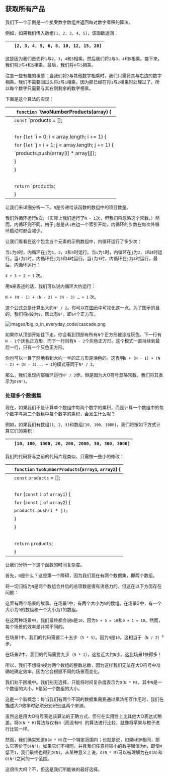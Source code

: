 ## 获取所有产品

我们下一个示例是一个接受数字数组并返回每对数字乘积的算法。

例如，如果我们传入数组`[1, 2, 3, 4, 5]`，该函数返回：

| ​  | `[2, 3, 4, 5, 6, 8, 10, 12, 15, 20]` |
| --- | --- |

这是因为我们首先将`1`与`2`，`3`，`4`和`5`相乘。然后我们将`2`与`3`，`4`和`5`相乘。接下来，我们将`3`与`4`和`5`相乘。最后，我们将`4`与`5`相乘。

注意一些有趣的事情：当我们将`2`与其他数字相乘时，我们只需将其与右边的数字相乘。我们不需要回过头将`2`与`1`相乘，因为那已经在将`1`与`2`相乘时处理过了。所以每个数字只需要与其右侧剩余的数字相乘。

下面是这个算法的实现：

| ​  | ​`function`​ `twoNumberProducts(array) { |
| --- | --- |
| ​  | ​`const`​ `products = []; |
| ​  |  |
| ​  | ​`for`​ (`let`​ `i = 0; i < array.length; i += 1) { |
| ​  | ​`for`​ (`let`​ `j = i + 1; j < array.length; j += 1) { |
| ​  | `products.push(array[i] * array[j]); |
| ​  | } |
| ​  | } |
| ​  |  |
| ​  | ​`return`​ `products; |
| ​  | } |

让我们来详细分析一下。`N`是传递给该函数的数组中的项目数量。

我们外循环运行`N`次。（实际上我们运行了`N - 1`次，但我们将忽略这个常数。）然而，内循环则不同。由于`j`总是从`i`右边一个索引开始，内循环的步数在每次外循环启动时都会减少。

让我们看看在这个包含五个元素的示例数组中，内循环运行了多少次：

当`i`为`0`时，内循环在`j`为`1`，`2`，`3`和`4`时运行。当`i`为`1`时，内循环在`j`为`2`，`3`和`4`时运行。当`i`为`2`时，内循环在`j`为`3`和`4`时运行。当`i`为`3`时，内循环在`j`为`4`时运行。最后，内循环运行：

`4 + 3 + 2 + 1` 次。

用`N`来表述的话，我们可以说内循环大约运行：

`N + (N - 1) + (N - 2) + (N - 3) … + 1` 次。

这个公式总是计算出大约`N² / 2`。你可以在[图示](#fig.ch7.cascade)中可视化这一点。为了图示的目的，我们将`N`设为`8`，因此有`8²`，即`64`个正方形。

![images/big_o_in_everyday_code/cascade.png](images/big_o_in_everyday_code/cascade.png)

如果你从顶部开始往下走，你会看到顶部有所有`N`个正方形被涂成灰色。下一行有`N - 1`个灰色正方形，而下一行则有`N - 2`个灰色正方形。这个模式一直持续到最后一行，只有一个灰色正方形。

你也可以一目了然地看到大约一半的正方形是涂色的。这表明`N + (N - 1) + (N - 2) + (N - 3)... + 1`的模式等同于`N² / 2`。

那么，我们发现内部循环运行`N² / 2`步。但是因为大O符号忽略常数，我们将其表示为`O(N²)`。

### 处理多个数据集

现在，如果我们不是计算单个数组中每两个数字的乘积，而是计算一个数组中的每个数字与第二个数组中每个数字的乘积，会发生什么呢？

例如，如果我们有数组`[1, 2, 3]`和数组`[10, 100, 1000]`，我们将按如下方式计算它们的乘积：

| ​  | `[10, 100, 1000, 20, 200, 2000, 30, 300, 3000]` |
| --- | --- |

我们的代码将与之前的代码片段类似，只需做一些小的修改：

| ​  | `function` `twoNumberProducts`(`array1`, `array2`) { |
| --- | --- |
| ​  | `const` `products` = []; |
| ​  |  |
| ​  | `for` (`const` `i` `of` `array1`) { |
| ​  | `for` (`const` `j` `of` `array2`) { |
| ​  | `products.push(i * j);` |
| ​  | } |
| ​  | } |
| ​  |  |
| ​  | `return` `products`; |
| ​  | } |

让我们分析一下这个函数的时间复杂度。

首先，`N`是什么？这是第一个障碍，因为我们现在有两个数据集，即两个数组。

将一切归结为`N`是两个数组合并后的总项数是很有诱惑力的。但这在以下方面存在问题：

这里有两个场景的故事。在场景1中，有两个大小为`5`的数组。在场景2中，有一个大小为`9`的数组和一个大小为`1`的数组。

在这两种场景中，我们最终都会说`N`是`10`，因为`5 + 5 = 10`和`9 + 1 = 10`。然而，每个场景的效率是非常不同的。

在场景1中，我们的代码需要二十五步（`5 * 5`）。因为`N`是`10`，这相当于（`N / 2`）²步。

在场景2中，我们的代码需要九步（`9 * 1`），这接近大约`N`步。这比场景1快得多！

所以，我们不想将`N`视为两个数组的整数总数，因为这样我们无法在大O符号中准确地确定效率，因为它会根据不同的场景而变化。

我们处于困境中。我们别无选择，只能将时间复杂度表示为`O(N * M)`，其中`N`是一个数组的大小，`M`是另一个数组的大小。

这是一个新概念：每当我们有两个不同的数据集需要通过乘法相互作用时，我们在描述大O效率时必须分别识别这两个来源。

虽然这是用大O符号表达该算法的正确方式，但它在实用性上比其他大O表达式稍差。将`O(N * M)`算法与仅有`N`（而没有`M`）的算法进行比较，就像将苹果与橙子进行比较一样。

然而，我们确实知道`O(N * M)`在一个特定范围内；也就是说，如果`N`和`M`相同，那么它等价于`O(N²)`。如果它们不相同，并且我们任意将较小的数字赋值为`M`，即使`M`低至`1`，我们最终也得到`O(N)`。从某种意义上说，`O(N * M)`可以被理解为在`O(N)`和`O(N²)`之间的一个范围。

这很伟大吗？不，但这是我们所能做的最好选择。
